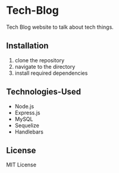 # Tech-Blog
Tech Blog website to talk about tech things.

## Installation
1. clone the repository
2. navigate to the directory
3. install required dependencies

## Technologies-Used
* Node.js
* Express.js
* MySQL
* Sequelize
* Handlebars

## License
MIT License